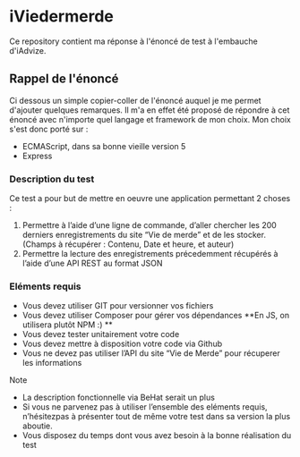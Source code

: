 # iViedermerde

Ce repository contient ma réponse à l'énoncé de test à l'embauche d'iAdvize.

## Rappel de l'énoncé

Ci dessous un simple copier-coller de l'énoncé auquel je me permet d'ajouter quelques remarques. Il m'a en effet été proposé de répondre à cet énoncé avec n'importe quel langage et framework de mon choix. 
Mon choix s'est donc porté sur :
* ECMAScript, dans sa bonne vieille version 5
* Express

### Description du test
Ce test a pour but de mettre en oeuvre une application permettant 2 choses :

1. Permettre à l’aide d’une ligne de commande, d’aller chercher les 200 derniers enregistrements du site “Vie de merde” et de les stocker. (Champs à récupérer : Contenu, Date et heure, et auteur)
2. Permettre la lecture des enregistrements précedemment récupérés à l’aide d’une API REST au format JSON

### Eléments requis

* Vous devez utiliser GIT pour versionner vos fichiers
* Vous devez utiliser Composer pour gérer vos dépendances **En JS, on utilisera plutôt NPM :) **
* Vous devez tester unitairement votre code
* Vous devez mettre à disposition votre code via Github
* Vous ne devez pas utiliser l’API du site “Vie de Merde” pour récuperer les informations

Note
* La description fonctionnelle via BeHat serait un plus
* Si vous ne parvenez pas à utiliser l’ensemble des eléments requis, n’hésitez­pas à présenter tout de même votre test dans sa version la plus aboutie.
* Vous disposez du temps dont vous avez besoin à la bonne réalisation du test